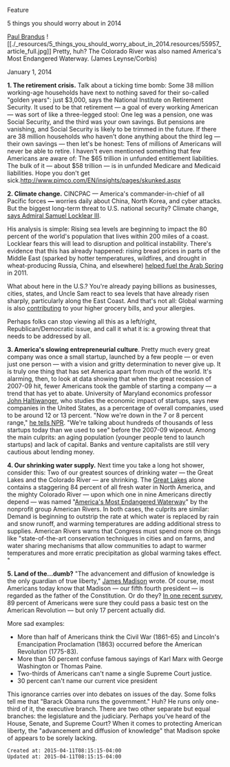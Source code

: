 
Feature

5 things you should worry about in 2014

[Paul Brandus](http://theweek.com/authors/paul-brandus)
![[./_resources/5_things_you_should_worry_about_in_2014.resources/55957_article_full.jpg]]
Pretty, huh? The Colorado River was also named America's Most Endangered Waterway. (James Leynse/Corbis)

January 1, 2014

**1\. The retirement crisis.** Talk about a ticking time bomb: Some 38 million working-age households have next to nothing saved for their so-called "golden years": just $3,000, says the National Institute on Retirement Security. It used to be that retirement — a goal of every working American — was sort of like a three-legged stool: One leg was a pension, one was Social Security, and the third was your own savings. But pensions are vanishing, and Social Security is likely to be trimmed in the future. If there are 38 million households who haven't done anything about the third leg — their own savings — then let's be honest: Tens of millions of Americans will never be able to retire. I haven't even mentioned something that few Americans are aware of: The $65 trillion in unfunded entitlement liabilities. The bulk of it — about $58 trillion — is in unfunded Medicare and Medicaid liabilities. Hope you don't get sick.<http://www.pimco.com/EN/insights/pages/skunked.aspx>

**2\. Climate change.** CINCPAC — America's commander-in-chief of all Pacific forces **—** worries daily about China, North Korea, and cyber attacks. But the biggest long-term threat to U.S. national security? Climate change, [says Admiral Samuel Locklear III](http://www.bostonglobe.com/news/nation/2013/03/09/admiral-samuel-locklear-commander-pacific-forces-warns-that-climate-change-top-threat/BHdPVCLrWEMxRe9IXJZcHL/story.html).

His analysis is simple: Rising sea levels are beginning to impact the 80 percent of the world's population that lives within 200 miles of a coast. Locklear fears this will lead to disruption and political instability. There's evidence that this has already happened: rising bread prices in parts of the Middle East (sparked by hotter temperatures, wildfires, and drought in wheat-producing Russia, China, and elsewhere) [helped fuel the Arab Spring](http://americansecurityproject.org/reports/2012/climate-change-the-arab-spring-and-food-prices/) in 2011.

What about here in the U.S.? You're already paying billions as businesses, cities, states, and Uncle Sam react to sea levels that have already risen sharply, particularly along the East Coast. And that's not all: Global warming is also [contributing](http://www.rd.com/slideshows/global-warming-effects/?utm_source=buffer&utm_campaign=Buffer&utm_content=buffer03e57&utm_medium=twitter) to your higher grocery bills, and your allergies.

Perhaps folks can stop viewing all this as a left/right, Republican/Democratic issue, and call it what it is: a growing threat that needs to be addressed by all.

**3\. America's slowing entrepreneurial culture**. Pretty much every great company was once a small startup, launched by a few people — or even just one person — with a vision and gritty determination to never give up. It is truly one thing that has set America apart from much of the world. It's alarming, then, to look at data showing that when the great recession of 2007-09 hit, fewer Americans took the gamble of starting a company — a trend that has yet to abate. University of Maryland economics professor [John Haltiwanger](http://econweb.umd.edu/~haltiwan/), who studies the economic impact of startups, says new companies in the United States, as a percentage of overall companies, used to be around 12 or 13 percent. "Now we're down in the 7 or 8 percent range," [he tells NPR](http://wap.npr.org/news/Business/241842739). "We're talking about hundreds of thousands of less startups today than we used to see" before the 2007-09 wipeout. Among the main culprits: an aging population (younger people tend to launch startups) and lack of capital. Banks and venture capitalists are still very cautious about lending money.

**4\. Our shrinking water supply.** Next time you take a long hot shower, consider this: Two of our greatest sources of drinking water — the Great Lakes and the Colorado River — are shrinking. The [Great Lakes](http://www.freep.com/article/20130207/OPINION05/302070122/Robert-Glennon-Protect-Great-Lakes-with-tighter-groundwater-pumping-limits) alone contains a staggering 84 percent of all fresh water in North America, and the mighty Colorado River — upon which one in nine Americans directly depend — was named "[America's Most Endangered Waterway](http://www.scientificamerican.com/article.cfm?id=colorado-river-americas-most-endangered)" by the nonprofit group American Rivers. In both cases, the culprits are similar: Demand is beginning to outstrip the rate at which water is replaced by rain and snow runoff, and warming temperatures are adding additional stress to supplies. American Rivers warns that Congress must spend more on things like "state-of-the-art conservation techniques in cities and on farms, and water sharing mechanisms that allow communities to adapt to warmer temperatures and more erratic precipitation as global warming takes effect. "

**5\. Land of the…dumb?** "The advancement and diffusion of knowledge is the only guardian of true liberty," [James Madison](http://www.brainyquote.com/quotes/quotes/j/jamesmadis136300.html) wrote. Of course, most Americans today know that Madison — our fifth fourth president — is regarded as the father of the Constitution. Or do they? [In one recent survey](http://www.prnewswire.com/news-releases/83-percent-of-us-adults-fail-test-on-nations-founding-78325412.html), 89 percent of Americans were sure they could pass a basic test on the American Revolution — but only 17 percent actually did.

More sad examples:

*   More than half of Americans think the Civil War (1861-65) and Lincoln's Emancipation Proclamation (1863) occurred before the American Revolution (1775-83).
*   More than 50 percent confuse famous sayings of Karl Marx with George Washington or Thomas Paine.
*   Two-thirds of Americans can't name a single Supreme Court justice.
*   30 percent can't name our current vice president

This ignorance carries over into debates on issues of the day. Some folks tell me that "Barack Obama runs the government." Huh? He runs only one-third of it, the executive branch. There are two other separate but equal branches: the legislature and the judiciary. Perhaps you've heard of the House, Senate, and Supreme Court? When it comes to protecting American liberty, the "advancement and diffusion of knowledge" that Madison spoke of appears to be sorely lacking.

    Created at: 2015-04-11T08:15:15-04:00
    Updated at: 2015-04-11T08:15:15-04:00

